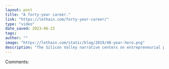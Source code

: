 ```yaml
---
layout: post
title: "A forty-year career."
link: "https://lethain.com/forty-year-career/"
type: "video"
date_saved: 2023-06-23
tags: 
author: ""
image: "https://lethain.com/static/blog/2019/40-year-hero.png"
description: "The Silicon Valley narrative centers on entrepreneurial protagonists who are poised one predestined step away from changing the world. A decade ago they were heroes, and more recently they’ve become villains, but either way they are absolutely the protagonists. Working within the industry, I’ve worked with quite a few non-protagonists who experience their time in technology differently: a period of obligatory toil required to pry open the gate to the American Dream."
---
```


Comments: 